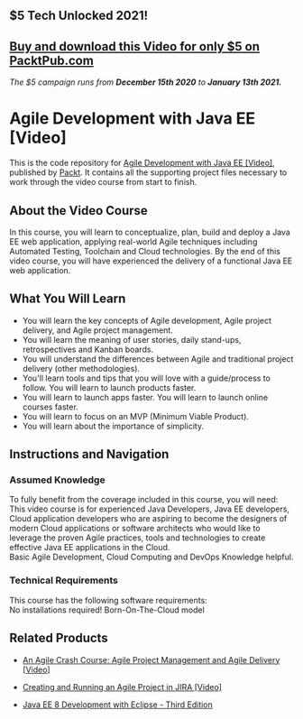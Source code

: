 ## $5 Tech Unlocked 2021!
[Buy and download this Video for only $5 on PacktPub.com](https://www.packtpub.com/product/agile-development-with-java-ee-video/9781789139372)
-----
*The $5 campaign         runs from __December 15th 2020__ to __January 13th 2021.__*

# Agile Development with Java EE [Video]
This is the code repository for [Agile Development with Java EE [Video]](https://www.packtpub.com/application-development/agile-development-java-ee-video?utm_source=github&utm_medium=repository&utm_campaign=9781789139372), published by [Packt](https://www.packtpub.com/?utm_source=github). It contains all the supporting project files necessary to work through the video course from start to finish.
## About the Video Course
In this course, you will learn to conceptualize, plan, build and deploy a Java EE web application, applying real-world Agile techniques including Automated Testing, Toolchain and Cloud technologies. By the end of this video course, you will have experienced the delivery of a functional Java EE web application.

<H2>What You Will Learn</H2>
<DIV class=book-info-will-learn-text>
<UL>
<LI>You will learn the key concepts of Agile development, Agile project delivery, and Agile project management. 
<LI>You will learn the meaning of user stories, daily stand-ups, retrospectives and Kanban boards. 
<LI>You will understand the differences between Agile and traditional project delivery (other methodologies). 
<LI>You'll learn tools and tips that you will love with a guide/process to follow. You will learn to launch products faster. 
<LI>You will learn to launch apps faster. You will learn to launch online courses faster.&nbsp; 
<LI>You will learn to focus on an MVP (Minimum Viable Product).&nbsp; 
<LI>You will learn about the importance of simplicity. </LI></UL></DIV>

## Instructions and Navigation
### Assumed Knowledge
To fully benefit from the coverage included in this course, you will need:<br/>
This video course is for experienced Java Developers, Java EE developers, Cloud application developers who are aspiring to become the designers of modern Cloud applications or software architects who would like to leverage the proven Agile practices, tools and technologies to create effective Java EE applications in the Cloud.<br/>
Basic Agile Development, Cloud Computing and DevOps Knowledge helpful.
### Technical Requirements
This course has the following software requirements:<br/>
No installations required! Born-On-The-Cloud model

## Related Products
* [An Agile Crash Course: Agile Project Management and Agile Delivery [Video]](https://www.packtpub.com/application-development/agile-crash-course-agile-project-management-and-agile-delivery-video?utm_source=github&utm_medium=repository&utm_campaign=9781789533415)

* [Creating and Running an Agile Project in JIRA [Video]](https://www.packtpub.com/application-development/creating-and-running-agile-project-jira-video?utm_source=github&utm_medium=repository&utm_campaign=9781788835695)

* [Java EE 8 Development with Eclipse - Third Edition](https://www.packtpub.com/application-development/java-ee-8-development-eclipse-third-edition?utm_source=github&utm_medium=repository&utm_campaign=9781788833776)

